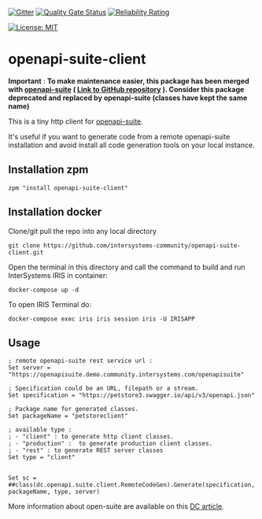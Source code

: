  [![Gitter](https://img.shields.io/badge/Available%20on-Intersystems%20Open%20Exchange-00b2a9.svg)](https://openexchange.intersystems.com/package/openapi-suite-client)
 [![Quality Gate Status](https://community.objectscriptquality.com/api/project_badges/measure?project=intersystems_iris_community%2Fopenapi-suite-client&metric=alert_status)](https://community.objectscriptquality.com/dashboard?id=intersystems_iris_community%2Fopenapi-suite-client)
 [![Reliability Rating](https://community.objectscriptquality.com/api/project_badges/measure?project=intersystems_iris_community%2Fopenapi-suite-client&metric=reliability_rating)](https://community.objectscriptquality.com/dashboard?id=intersystems_iris_community%2Fopenapi-suite-client)

[![License: MIT](https://img.shields.io/badge/License-MIT-blue.svg?style=flat&logo=AdGuard)](LICENSE)
# openapi-suite-client

**Important** : **To make maintenance easier, this package has been merged with  [openapi-suite](https://openexchange.intersystems.com/package/OpenAPI-Suite) ( [Link to GitHub repository](https://github.com/lscalese/openapi-suite) ).  Consider this package deprecated and replaced by openapi-suite (classes have kept the same name)**

This is a tiny http client for [openapi-suite](https://openexchange.intersystems.com/package/OpenAPI-Suite).  

It's useful if you want to generate code from a remote openapi-suite installation and avoid install all code generation tools on your local instance.  

## Installation zpm

```
zpm "install openapi-suite-client"
```

## Installation docker

Clone/git pull the repo into any local directory

```
git clone https://github.com/intersystems-community/openapi-suite-client.git
```

Open the terminal in this directory and call the command to build and run InterSystems IRIS in container:

```
docker-compose up -d
```

To open IRIS Terminal do:

```
docker-compose exec iris iris session iris -U IRISAPP
```

## Usage

```
; remote openapi-suite rest service url : 
Set server = "https://openapisuite.demo.community.intersystems.com/openapisuite"

; Specification could be an URL, filepath or a stream.
Set specification = "https://petstore3.swagger.io/api/v3/openapi.json"

; Package name for generated classes.
Set packageName = "petstoreclient"

; available type : 
; - "client" : to generate http client classes. 
; - "production" :  to generate production client classes.
; - "rest" : to generate REST server classes
Set type = "client"


Set sc = ##class(dc.openapi.suite.client.RemoteCodeGen).Generate(specification, packageName, type, server)
```

More information about open-suite are available on this [DC article](https://community.intersystems.com/post/openapi-suite).  

